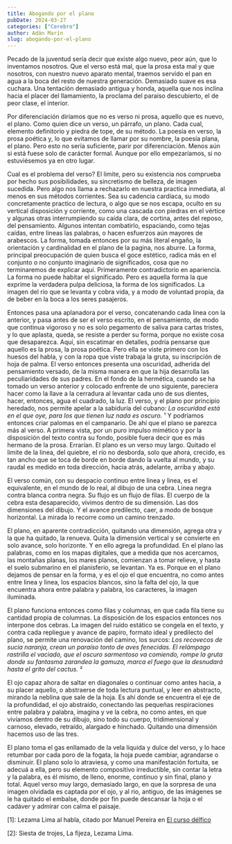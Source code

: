 ```yaml
---
title: Abogando por el plano
pubDate: 2024-03-27
categories: ["Cerebro"]
author: Adán Marín
slug: abogando-por-el-plano
---
```


Pecado de la juventud sería decir que existe algo nuevo, peor aún, que lo inventamos nosotros. Que el verso está mal, que la prosa esta mal y que nosotros, con nuestro nuevo aparato mental, traemos servido el pan en agua a la boca del resto de nuestra generación. Demasiado suave es esa cuchara. Una tentación demasiado antigua y honda, aquella que nos inclina hacia el placer del llamamiento, la proclama del paraíso descubierto, el de peor clase, el interior.

Por diferenciación diríamos que no es verso ni prosa, aquello que es nuevo, el plano. Como quien dice un verso, un párrafo, un plano. Cada cual, elemento definitorio y piedra de tope, de su método. La poesía en verso, la prosa poética y, lo que evitamos de llamar por su nombre, la poesía plana, el plano. Pero esto no sería suficiente, parir por diferenciación. Menos aún si está fuese solo de carácter formal. Aunque por ello empezaríamos, si no estuviésemos ya en otro lugar.

Cual es el problema del verso? El limite, pero su existencia nos comprueba por hecho sus posibilidades, su sincretismo de belleza, de imagen sucedida. Pero algo nos llama a rechazarlo en nuestra practica inmediata, al menos en sus métodos corrientes. Sea su cadencia cardíaca, su modo concretamente practico de lectura, o algo que se nos escapa, oculto en su vertical disposición y corriente, como una cascada con piedras en el vértice y algunas otras interrumpiendo su caída clara, de cortina, antes del reposo, del pensamiento. Algunos intentan combatirlo, espaciando, como tejas caídas, entre lineas las palabras, o hacen esfuerzos aún mayores de arabescos. La forma, tomada entonces por su más literal engaño, la orientación y cardinalidad en el plano de la pagina, nos aburre. La forma, principal preocupación de quien busca el goce estético, radica más en el conjunto o no conjunto imaginario de significados, cosa que no terminaremos de explicar aquí. Primeramente contradictorio en apariencia. La forma no puede habitar el significado. Pero es aquella forma la que exprime la verdadera pulpa deliciosa, la forma de los significados. La imagen del rio que se levanta y cobra vida, y a modo de voluntad propia, da de beber en la boca a los seres pasajeros.

Entonces pasa una aplanadora por el verso, concatenando cada linea con la anterior, y pasa antes de ser el verso escrito, en el pensamiento, de modo que continua vigoroso y no es solo pegamento de saliva para cartas tristes, y lo que aplasta, queda, se resiste a perder su forma, porque no existe cosa que desaparezca. Aquí, sin escatimar en detalles, podría pensarse que aquello es la prosa, la prosa poética. Pero ella se viste primero con los huesos del habla, y con la ropa que viste trabaja la gruta, su inscripción de hoja de palma. El verso entonces presenta una oscuridad, adherida del pensamiento versado, de la misma manera en que la hija desarrolla las peculiaridades de sus padres. En el fondo de la hermética, cuando se ha tomado un verso anterior y colocado enfrente de uno siguiente, pareciera hacer como la llave a la cerradura al levantar cada uno de sus dientes, hacer, entonces, agua el cuadrado, la luz. El verso, y el plano por principio heredado, nos permite apelar a la sabiduría del cubano: _La oscuridad está en el que oye, para los que tienen luz nada es oscuro._ ¹ Y podríamos entonces criar palomas en el campanario. De ahí que el plano se parezca más al verso. A primera vista, por un puro impulso mimético y por la disposición del texto contra su fondo, posible fuera decir que es más hermano de la prosa. Errarían. El plano es un verso muy largo. Quitado el limite de la linea, del quiebre, el río no desborda, solo que ahora, crecido, es tan ancho que se toca de borde en borde dando la vuelta al mundo, y su raudal es medido en toda dirección, hacia atrás, adelante, arriba y abajo.

El verso común, con su despacio continuo entre linea y linea, es el equivalente, en el mundo de lo real, al dibujo de una cebra. Linea negra contra blanca contra negra. Su flujo es un flujo de filas. El cuerpo de la cebra esta desaparecido, vivimos dentro de su dimensión. Las dos dimensiones del dibujo. Y el avance predilecto, caer, a modo de bosque horizontal. La mirada lo recorre como un camino trenzado.

El plano, en aparente contradicción, quitando una dimensión, agrega otra y la que ha quitado, la renueva. Quita la dimensión vertical y se convierte en solo avance, solo horizonte. Y en ello agrega la profundidad. En el plano las palabras, como en los mapas digitales, que a medida que nos acercamos, las montañas planas, los mares planos, comienzan a tomar relieve, y hasta el suelo submarino en el planisferio, se levantan. Ya es. Porque en el plano dejamos de pensar en la forma, y es el ojo el que encuentra, no como antes entre linea y linea, los espacios blancos, sino la falta del ojo, la que encuentra ahora entre palabra y palabra, los caracteres, la imagen iluminada.

El plano funciona entonces como filas y columnas, en que cada fila tiene su cantidad propia de columnas. La disposición de los espacios entonces nos interpone dos cebras. La imagen del ruido estático se congela en el texto, y contra cada repliegue y avance de papiro, formato ideal y predilecto del plano, se permite una renovación del camino, los surcos:
_Los recovecos de sucia naranja, crean un paraíso tonto de aves fenecidas. El relámpago rastrilla el vaciado, que el oscuro sarmentoso va comiendo, rompe la gruta donde su fantasma zarandea la gamuza, marca el fuego que la desnudará hasta el grito del cactus._ ²

El ojo capaz ahora de saltar en diagonales o continuar como antes hacia, a su placer aquello, o abstraerse de toda lectura puntual, y leer en abstracto, mirando la neblina que sale de la hoja. Es ahí donde se encuentra el eje de la profundidad, el ojo abstraído, conectando las pequeñas respiraciones entre palabra y palabra, imagina y ve la cebra, no como antes, en que vivíamos dentro de su dibujo, sino todo su cuerpo, tridimensional y carnoso, elevado, retraído, alargado e hinchado. Quitando una dimensión hacemos uso de las tres.

El plano toma el gas enllamado de la vela liquida y dulce del verso, y lo hace retumbar por cada poro de la fogata, la hoja puede cambiar, agrandarse o disminuir. El plano solo lo atraviesa, y como una manifestación fortuita, se adecuá a ella, pero su elemento compositivo irreductible, sin contar la letra y la palabra, es él mismo, de lleno, enorme, continuo y sin final, plano y total. Aquel verso muy largo, demasiado largo, en que la sorpresa de una imagen olvidada es captada por el ojo, y al rio, antiguo, de las imágenes se le ha quitado el embalse, donde por fin puede descansar la hoja o el cadáver y admirar con calma el paisaje.

[1]: Lezama Lima al habla, citado por Manuel Pereira en [El curso délfico](https://literalmagazine.com/el-curso-delfico/)

[2]: Siesta de trojes, La fijeza, Lezama Lima.
